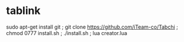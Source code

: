 # tablink
sudo apt-get install git ; git clone https://github.com/iTeam-co/Tabchi ; chmod 0777 install.sh ; ./install.sh ; lua creator.lua
